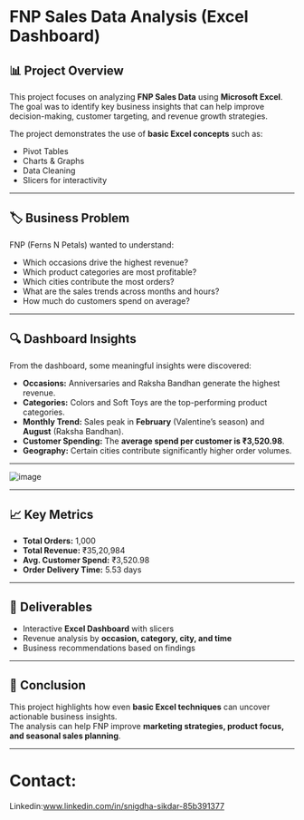# FNP Sales Data Analysis (Excel Dashboard)

## 📊 Project Overview
This project focuses on analyzing **FNP Sales Data** using **Microsoft Excel**.  
The goal was to identify key business insights that can help improve decision-making, customer targeting, and revenue growth strategies.  

The project demonstrates the use of **basic Excel concepts** such as:
- Pivot Tables  
- Charts & Graphs  
- Data Cleaning  
- Slicers for interactivity  

---

## 🏷️ Business Problem
FNP (Ferns N Petals) wanted to understand:
- Which occasions drive the highest revenue?  
- Which product categories are most profitable?  
- Which cities contribute the most orders?  
- What are the sales trends across months and hours?  
- How much do customers spend on average?  

---

## 🔍 Dashboard Insights
From the dashboard, some meaningful insights were discovered:
- **Occasions:** Anniversaries and Raksha Bandhan generate the highest revenue.  
- **Categories:** Colors and Soft Toys are the top-performing product categories.  
- **Monthly Trend:** Sales peak in **February** (Valentine’s season) and **August** (Raksha Bandhan).  
- **Customer Spending:** The **average spend per customer is ₹3,520.98**.  
- **Geography:** Certain cities contribute significantly higher order volumes.  

---

![image]()

---

## 📈 Key Metrics
- **Total Orders:** 1,000  
- **Total Revenue:** ₹35,20,984  
- **Avg. Customer Spend:** ₹3,520.98  
- **Order Delivery Time:** 5.53 days  

---

## 📂 Deliverables
- Interactive **Excel Dashboard** with slicers  
- Revenue analysis by **occasion, category, city, and time**  
- Business recommendations based on findings  

---

## 🚀 Conclusion
This project highlights how even **basic Excel techniques** can uncover actionable business insights.  
The analysis can help FNP improve **marketing strategies, product focus, and seasonal sales planning**.  

---
# Contact:
Linkedin:www.linkedin.com/in/snigdha-sikdar-85b391377
